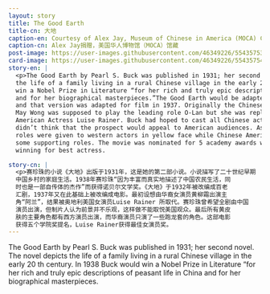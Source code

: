 ```yaml
---
layout: story
title: The Good Earth
title-cn: 大地
caption-en: Courtesy of Alex Jay, Museum of Chinese in America (MOCA) Collection
caption-cn: Alex Jay捐赠，美国华人博物馆（MOCA）馆藏
post-image: https://user-images.githubusercontent.com/46349226/55435753-89e5a880-5568-11e9-8e2c-598d6097c3a2.png
card-image: https://user-images.githubusercontent.com/46349226/55435754-89e5a880-5568-11e9-955b-ac946ad96171.png
story-en: |
  <p>The Good Earth by Pearl S. Buck was published in 1931; her second novel. The novel depicts
  the life of a family living in a rural Chinese village in the early 20 th century. In 1938 Buck would
  win a Nobel Prize in Literature “for her rich and truly epic descriptions of peasant life in China
  and for her biographical masterpieces.”The Good Earth would be adapted for Broadway in 1932
  and that version was adapted for film in 1937. Originally the Chinese American actress Anna
  May Wong was supposed to play the leading role O-Lan but she was replaced by Austrian
  American Actress Luise Rainer. Buck had hoped to cast all Chinese actors but the producers
  didn’t think that the prospect would appeal to American audiences. As a result all the major
  roles were given to western actors in yellow face while Chinese American actors were cast in
  some supporting roles. The movie was nominated for 5 academy awards with Luise Rainer
  winning for best actress.

story-cn: |
  <p>赛珍珠的小说《大地》出版于1931年，这是她的第二部小说。小说描写了二十世纪早期
  中国乡村的家庭生活。1938年赛珍珠“因为丰富而真实地描述了中国农民生活，同
  时也是一部自传体的杰作”而获得诺贝尔文学奖。《大地》于1932年被改编成百老
  汇剧，1937年又在此基础上被改编成电影。最初设想由华裔女演员黄柳霜出演主
  角“阿兰”，结果被奥地利美国女演员Luise Rainer 所取代。赛珍珠曾希望全剧由中国
  演员出演，但制片人认为前景并不乐观，这样做不能取悦美国观众。最后所有黄皮
  肤的主要角色都有西方演员出演，而华裔演员只演了一些跑龙套的角色。这部电影
  获得五个学院奖提名，Luise Rainer获得最佳女演员奖。
---
```


The Good Earth by Pearl S. Buck was published in 1931; her second novel. The novel depicts
the life of a family living in a rural Chinese village in the early 20 th century. In 1938 Buck would
win a Nobel Prize in Literature “for her rich and truly epic descriptions of peasant life in China
and for her biographical masterpieces.





